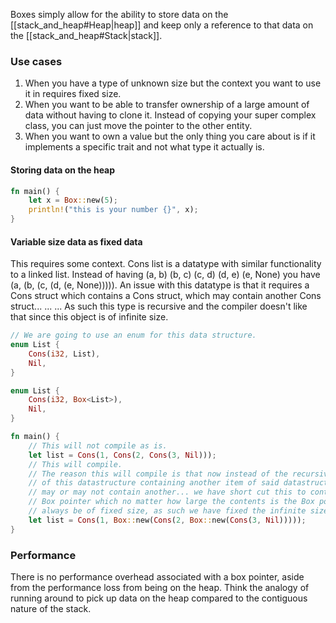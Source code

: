 Boxes simply allow for the ability to store data on the [[stack_and_heap#Heap|heap]] and keep only a reference to that data on the [[stack_and_heap#Stack|stack]]. 

### Use cases
1. When you have a type of unknown size but the context you want to use it in requires fixed size.
2. When you want to be able to transfer ownership of a large amount of data without having to clone it. Instead of copying your super complex class, you can just move the pointer to the other entity.
3. When you want to own a value but the only thing you care about is if it implements a specific trait and not what type it actually is. 


#### Storing data on the heap
```rust
fn main() {
	let x = Box::new(5);
	println!("this is your number {}", x);
}
```

#### Variable size data as fixed data
This requires some context. 
Cons list is a datatype with similar functionality to a linked list. Instead of having (a, b) (b, c) (c, d) (d, e) (e, None) you have (a, (b, (c, (d, (e, None))))). An issue with this datatype is that it requires a Cons struct which contains a Cons struct, which may contain another Cons struct... ... ... As such this type is recursive and the compiler doesn't like that since this object is of infinite size. 

```rust
// We are going to use an enum for this data structure.
enum List {
	Cons(i32, List),
	Nil,
}

enum List {
	Cons(i32, Box<List>),
	Nil,
}

fn main() {
	// This will not compile as is.
	let list = Cons(1, Cons(2, Cons(3, Nil)));
	// This will compile.
	// The reason this will compile is that now instead of the recursive part
	// of this datastructure containing another item of said datastructure that 
	// may or may not contain another... we have short cut this to containing a 
	// Box pointer which no matter how large the contents is the Box pointer will
	// always be of fixed size, as such we have fixed the infinite size issue. 
	let list = Cons(1, Box::new(Cons(2, Box::new(Cons(3, Nil)))));
}
```

### Performance
There is no performance overhead associated with a box pointer, aside from the performance loss from being on the heap. Think the analogy of running around to pick up data on the heap compared to the contiguous nature of the stack. 